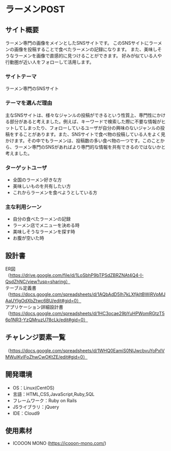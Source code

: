 # ラーメンPOST

## サイト概要
ラーメン専門の画像をメインとしたSNSサイトです。
このSNSサイトにラーメンの画像を投稿することで食べたラーメンの記録になります。
また、美味しそうなラーメンを画像で直感的に見つけることができます。
好みが似ている人や行動圏が近い人をフォローして活用します。

### サイトテーマ
ラーメン専門のSNSサイト

### テーマを選んだ理由
主なSNSサイトは、様々なジャンルの投稿ができるという性質上、専門性にかける部分があると考えました。例えば、キーワードで検索した際に不要な情報がヒットしてしまったり、フォローしているユーザが自分の興味のないジャンルの投稿をすることがあります。また、SNSサイトで食べ物の投稿している人をよく見かけます。その中でもラーメンは、投稿数の多い食べ物の一つです。このことから、ラーメン専門のSNSがあればより専門的な情報を共有できるのではないかと考えました。

### ターゲットユーザ
* 全国のラーメン好きな方
* 美味しいものを共有したい方
* これからラーメンを食べようとしている方

### 主な利用シーン
* 自分の食べたラーメンの記録
* ラーメン店でメニューを決める時
* 美味しそうなラーメンを探す時
* お腹が空いた時

## 設計書
ER図<br>
（https://drive.google.com/file/d/1LoSbhP9bTPSdZBRZNAt4Q4-I-QsdZhNC/view?usp=sharing）<br>
テーブル定義書<br>
（https://docs.google.com/spreadsheets/d/1AQbAdD5Ih7kLXfjkltBWiRVpMJAaUYlgOdXbZtwc6BU/edit#gid=0）<br>
アプリケーション詳細設計書<br>
（https://docs.google.com/spreadsheets/d/1HC3ocae29bYuHPWomRGtzT56p1NR3-YzQMruzU78cLk/edit#gid=0）

## チャレンジ要素一覧
（https://docs.google.com/spreadsheets/d/1WHQ0EamiS0NIJwcbvuYoPxIVMWuIKvlFoZhwCwOKtZE/edit#gid=0）

## 開発環境
- OS：Linux(CentOS)
- 言語：HTML,CSS,JavaScript,Ruby,SQL
- フレームワーク：Ruby on Rails
- JSライブラリ：jQuery
- IDE：Cloud9

## 使用素材
* ICOOON MONO (https://icooon-mono.com/)
